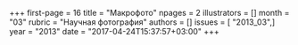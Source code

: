 +++
first-page = 16
title = "Макрофото"
npages = 2
illustrators = []
month = "03"
rubric = "Научная фотография"
authors = []
issues = [ "2013_03",]
year = "2013"
date = "2017-04-24T15:37:57+03:00"
+++
